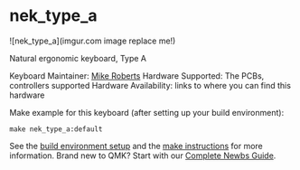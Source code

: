 # nek_type_a

![nek_type_a](imgur.com image replace me!)

Natural ergonomic keyboard, Type A

Keyboard Maintainer: [Mike Roberts](https://github.com/ecopoesis)
Hardware Supported: The PCBs, controllers supported
Hardware Availability: links to where you can find this hardware

Make example for this keyboard (after setting up your build environment):

    make nek_type_a:default

See the [build environment setup](https://docs.qmk.fm/#/getting_started_build_tools) and the [make instructions](https://docs.qmk.fm/#/getting_started_make_guide) for more information. Brand new to QMK? Start with our [Complete Newbs Guide](https://docs.qmk.fm/#/newbs).
